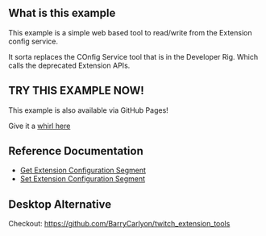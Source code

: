 ## What is this example

This example is a simple web based tool to read/write from the Extension config service.

It sorta replaces the COnfig Service tool that is in the Developer Rig. Which calls the deprecated Extension APIs.

## TRY THIS EXAMPLE NOW!

This example is also available via GitHub Pages!

Give it a [whirl here](https://barrycarlyon.github.io/twitch_misc/examples/extension_config/)

## Reference Documentation

- [Get Extension Configuration Segment](https://dev.twitch.tv/docs/api/reference#get-extension-configuration-segment)
- [Set Extension Configuration Segment](https://dev.twitch.tv/docs/api/reference#set-extension-configuration-segment)

## Desktop Alternative

Checkout: https://github.com/BarryCarlyon/twitch_extension_tools
